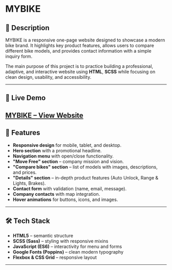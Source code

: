 # MYBIKE

## 📝 Description

MYBIKE is a responsive one-page website designed to showcase a modern bike brand.
It highlights key product features, allows users to compare different bike models, and provides contact information with a simple inquiry form.

The main purpose of this project is to practice building a professional, adaptive, and interactive website using **HTML**, **SCSS** while focusing on clean design, usability, and accessibility.

---

## 🔗 Live Demo

## [MYBIKE – View Website](https://YevheniiKa.github.io/mybike_landing/)

## 📌 Features

- **Responsive design** for mobile, tablet, and desktop.
- **Hero section** with a promotional headline.
- **Navigation menu** with open/close functionality.
- **"Move Free" section** – company mission and vision.
- **"Compare bikes" section** – list of models with images, descriptions, and prices.
- **"Details" section** – in-depth product features (Auto Unlock, Range & Lights, Brakes).
- **Contact form** with validation (name, email, message).
- **Company contacts** with map integration.
- **Hover animations** for buttons, icons, and images.

---

## 🛠 Tech Stack

- **HTML5** – semantic structure
- **SCSS (Sass)** – styling with responsive mixins
- **JavaScript (ES6)** – interactivity for menu and forms
- **Google Fonts (Poppins)** – clean modern typography
- **Flexbox & CSS Grid** – responsive layout

---
